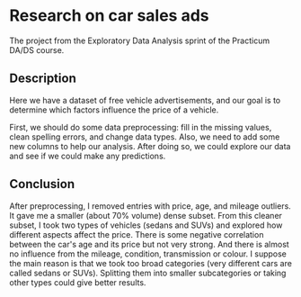 # Research on car sales ads
The project from the Exploratory Data Analysis sprint of the Practicum DA/DS course.

## Description

Here we have a dataset of free vehicle advertisements, and our goal is to determine which factors influence the price of a vehicle. 

First, we should do some data preprocessing: fill in the missing values, clean spelling errors, and change data types. Also, we need to add some new columns to help our analysis. After doing so, we could explore our data and see if we could make any predictions.

## Conclusion
After preprocessing, I removed entries with price, age, and mileage outliers. It gave me a smaller (about 70% volume) dense subset.
From this cleaner subset, I took two types of vehicles (sedans and SUVs) and explored how different aspects affect the price. There is some negative correlation between the car's age and its price but not very strong. And there is almost no influence from the mileage, condition, transmission or colour. I suppose the main reason is that we took too broad categories (very different cars are called sedans or SUVs). Splitting them into smaller subcategories or taking other types could give better results.

